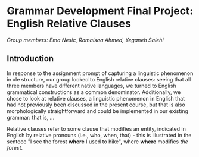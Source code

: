 # Grammar Development Final Project: English Relative Clauses

_Group members: Ema Nesic, Romaisaa Ahmed, Yeganeh Salehi_

## Introduction

In response to the assignment prompt of capturing a linguistic phenomenon in xle structure, our 
group looked to English relative clauses: seeing that all three members have different native 
languages, we turned to English grammatical constructions as a common denominator. Additionally, 
we chose to look at relative clauses, a linguistic phenomenon in English that had not previously 
been discussed in the present course, but that is also morphologically straightforward and could 
be implemented in our existing grammar: that is, ...


Relative clauses refer to some clause that modifies an entity, indicated in English by relative
pronouns (i.e., who, when, that) - this is illustrated in the sentece "I see the forest **where**
I used to hike", where **where** modifies _the forest_.
